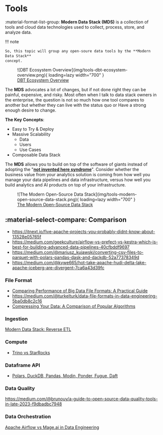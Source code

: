 # Tools

:material-format-list-group: **Modern Data Stack (MDS)** is a collection of tools and cloud
data technologies used to collect, process, store, and analyze data.

!!! note

    So, this topic will group any open-soure data tools by the **Modern Data Stack**
    concept.

<figure markdown="span">
  ![DBT Ecosystem Overview](img/tools-dbt-ecosystem-overview.png){ loading=lazy width="700" }
  <figcaption><a href="https://bitestreams.com/blog/modern-data-stack/">DBT Ecosystem Overview</a></figcaption>
</figure>

The **MDS** advocates a lot of changes, but if not done right they can
be painful, expensive, and risky. Most often when I talk to data stack owners in
the enterprise, the question is not so much how one tool compares to another but
whether they can live with the status quo or Have a strong enough desire to
change.

**The Key Concepts**:

- Easy to Try & Deploy
- Massive Scalability
    - Data
    - Users
    - Use Cases
- Composable Data Stack

The **MDS** allows you to build on top of the software of giants instead of adopting
the "<u>**not invented here syndrome**</u>". Consider whether the business value from your
analytics solution is coming from how well you manage your data pipelines and
data infrastructure, versus how well you build analytics and AI products on
top of your infrastructure.

<figure markdown="span">
  ![The Modern Open-Source Data Stack](img/tools-modern-open-source-data-stack.png){ loading=lazy width="700" }
  <figcaption><a href="https://www.datafold.com/blog/the-modern-data-stack-open-source-edition#instrumentation/">The Modern Open-Source Data Stack</a></figcaption>
</figure>

## :material-select-compare: Comparison

- https://itnext.io/five-apache-projects-you-probably-didnt-know-about-13528e05765f
- https://medium.com/geekculture/airflow-vs-prefect-vs-kestra-which-is-best-for-building-advanced-data-pipelines-40cfbddf9697
- https://medium.com/@mariusz_kujawski/converting-csv-files-to-parquet-with-polars-pandas-dask-and-dackdb-52a77378349d
- https://medium.com/@kywe665/hot-take-apache-hudi-delta-lake-apache-iceberg-are-divergent-7ca6a43d39fc

### File Format

- [Comparing Performance of Big Data File Formats: A Practical Guide](https://towardsdatascience.com/comparing-performance-of-big-data-file-formats-a-practical-guide-ef366561b7d2)
- https://medium.com/@turkelturk/data-file-formats-in-data-engineering-5ba0db8c2c16
- [Compressing Your Data: A Comparison of Popular Algorithms](https://thedatasalesguy.medium.com/compressing-your-data-a-comparison-of-popular-algorithms-7a7dc341af94)

### Ingestion

[](https://jove.medium.com/airbyte-or-meltano-lazy-mans-guide-3b869c7d80f1)
[Modern Data Stack: Reverse ETL](https://blog.stackademic.com/modern-data-stack-reverse-etl-e77c920887ae)

### Compute

- [Trino vs StarRocks](https://blog.devgenius.io/comparison-of-the-open-source-query-engines-trino-and-starrocks-cf959049f9ab)

### Dataframe API

- [Polars, DuckDB, Pandas, Modin, Ponder, Fugue, Daft](https://rathoreaparna678.medium.com/polars-duckdb-pandas-modin-ponder-fugue-daft-which-one-is-the-best-dataframe-and-sql-tool-e8f7cba550cb)

### Data Quality

https://medium.com/@brunouy/a-guide-to-open-source-data-quality-tools-in-late-2023-f9dbadbc7948

### Data Orchestration

[Apache Airflow vs Mage.ai in Data Engineering](https://medium.com/odicis-data-engineering/apache-airflow-vs-mage-ai-in-data-engineering-745c040a05e8)
